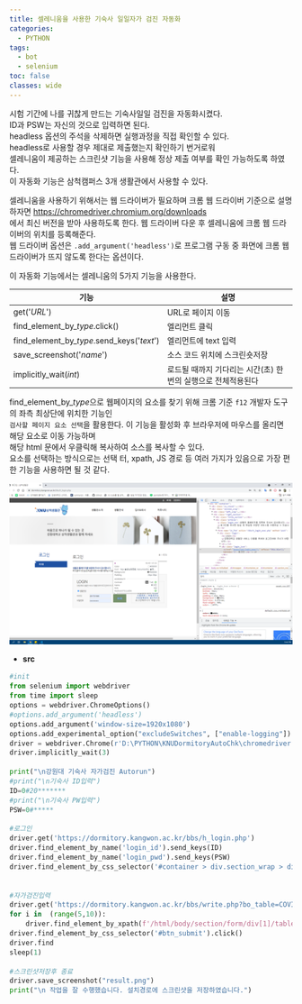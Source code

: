 ```yaml
---
title: 셀레니움을 사용한 기숙사 일일자가 검진 자동화 
categories:
  - PYTHON
tags:
  - bot
  - selenium
toc: false
classes: wide
---
```


시험 기간에 나를 귀찮게 만드는 기숙사일일 검진을 자동화시켰다. <br>
ID과 PSW는 자신의 것으로 입력하면 된다.<br> 
headless 옵션의 주석을 삭제하면 실행과정을 직접 확인할 수 있다.<br> 
headless로 사용할 경우 제대로 제출했는지 확인하기 번거로워<br>
셀레니움이 제공하는 스크린샷 기능을 사용해 정상 제출 여부를 확인 가능하도록 하였다.<br>
이 자동화 기능은 삼척캠퍼스 3개 생활관에서 사용할 수 있다.<br>

셀레니움을 사용하기 위해서는 웹 드라이버가 필요하며 크롬 웹 드라이버 기준으로 설명하자면 <https://chromedriver.chromium.org/downloads> <br> 에서 최신 버전을 받아 사용하도록 한다. 웹 드라이버 다운 후 셀레니움에 크롬 웹 드라이버의 위치를 등록해준다.<br> 웹 드라이버 옵션은 `.add_argument('headless')`로 프로그램 구동 중 화면에 크롬 웹 드라이버가 뜨지 않도록 한다는 옵션이다.

이 자동화 기능에서는 셀레니움의 5가지 기능을 사용한다.

|기능|설명|
|-|-|
|get('*URL*')|URL로 페이지 이동|
|find_element_by_*type*.click()|엘리먼트 클릭|
|find_element_by_*type*.send_keys('*text*')|엘리먼트에 text 입력|
|save_screenshot('*name*')|소스 코드 위치에 스크린숏저장|
|implicitly_wait(*int*)|로드될 때까지 기다리는 시간(초) 한 번의 실행으로 전체적용된다|

find_element_by_*type*으로 웹페이지의 요소를 찾기 위해 크롬 기준 `f12` 개발자 도구의 좌측 최상단에 위치한 기능인<br> `검사할 페이지 요소 선택`을 활용한다. 이 기능을 활성화 후 브라우저에 마우스를 올리면 해당 요소로 이동 가능하며<br> 해당 html 문에서 우클릭해 복사하여 소스를 복사할 수 있다.<br> 요소를 선택하는 방식으로는 선택 터, xpath, JS 경로 등 여러 가지가 있음으로 가장 편한 기능을 사용하면 될 것 같다.

![element](/assets/img/screeenshot520.png) 

- **src**

~~~python
#init
from selenium import webdriver
from time import sleep
options = webdriver.ChromeOptions()
#options.add_argument('headless')
options.add_argument('window-size=1920x1080')
options.add_experimental_option("excludeSwitches", ["enable-logging"])
driver = webdriver.Chrome(r'D:\PYTHON\KNUDormitoryAutoChk\chromedriver',options=options) 
driver.implicitly_wait(3)

print("\n강원대 기숙사 자가검진 Autorun")
#print("\n기숙사 ID입력")
ID=0#20*******
#print("\n기숙사 PW입력")
PSW=0#*****

#로그인
driver.get('https://dormitory.kangwon.ac.kr/bbs/h_login.php')
driver.find_element_by_name('login_id').send_keys(ID)
driver.find_element_by_name('login_pwd').send_keys(PSW)
driver.find_element_by_css_selector('#container > div.section_wrap > div.right_section > div.article > form > div > div > a').click()


#자가검진입력
driver.get('https://dormitory.kangwon.ac.kr/bbs/write.php?bo_table=COVID')
for i in  (range(5,10)):
    driver.find_element_by_xpath(f'/html/body/section/form/div[1]/table/tbody/tr[{i}]/td/div/table/tbody/tr[2]/td/input[1]').click()
driver.find_element_by_css_selector('#btn_submit').click()
driver.find
sleep(1) 

#스크린샷저장후 종료
driver.save_screenshot("result.png")
print("\n 작업을 잘 수행했습니다. 설치경로에 스크린샷을 저장하였습니다.")
~~~